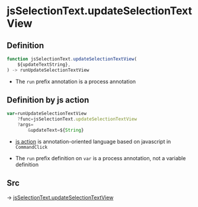 # jsSelectionText.updateSelectionTextView

## Definition

```js.js
function jsSelectionText.updateSelectionTextView(
	${updateTextString},
) -> runUpdateSelectionTextView
```

- The `run` prefix annotation is a process annotation
## Definition by js action

```js.js
var=runUpdateSelectionTextView
	?func=jsSelectionText.updateSelectionTextView
	?args=
		&updateText=${String}
```

- [js action](#) is annotation-oriented language based on javascript in `CommandClick`

- The `run` prefix definition on `var` is a process annotation, not a variable definition

## Src

-> [jsSelectionText.updateSelectionTextView](https://github.com/puutaro/CommandClick/blob/master/app/src/main/java/com/puutaro/commandclick/fragment_lib/terminal_fragment/js_interface/system/JsSelectionText.kt#L20)


